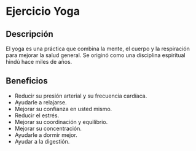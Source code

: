 # Ejercicio Yoga

## Descripción
El yoga es una práctica que combina la mente, el cuerpo y la respiración para mejorar la salud general. Se originó como una disciplina espiritual hindú hace miles de años. 

## Beneficios 
- Reducir su presión arterial y su frecuencia cardíaca.
- Ayudarle a relajarse.
- Mejorar su confianza en usted mismo.
- Reducir el estrés.
- Mejorar su coordinación y equilibrio.
- Mejorar su concentración.
- Ayudarle a dormir mejor.
- Ayudar a la digestión.